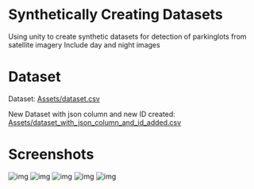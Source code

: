 # Synthetically Creating Datasets
Using unity to create synthetic datasets for detection of parkinglots from satellite imagery
Include day and night images

# Dataset
Dataset: [Assets/dataset.csv](https://github.com/spiyer99/synthetic-data/tree/master/Assets/dataset.csv)

New Dataset with json column and new ID created: [Assets/dataset_with_json_column_and_id_added.csv](https://github.com/spiyer99/synthetic-data/tree/master/Assets/dataset_with_json_column_and_id_added.csv)

# Screenshots

![img](https://raw.githubusercontent.com/spiyer99/synthetic-data/master/Assets/screenshots/screen_768x768_92.png)
![img](https://raw.githubusercontent.com/spiyer99/synthetic-data/master/Assets/screenshots/screen_768x768_179.png)
![img](https://raw.githubusercontent.com/spiyer99/synthetic-data/master/Assets/to_upload/night/night_screen_768x768_220.png)
![img](https://raw.githubusercontent.com/spiyer99/synthetic-data/master/Assets/screenshots/screen_768x768_343.png)
![img](https://raw.githubusercontent.com/spiyer99/synthetic-data/master/Assets/to_upload/night/night_screen_768x768_329.png)



 
